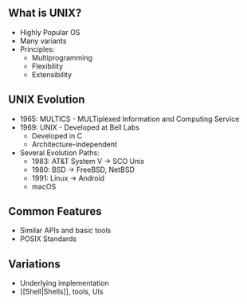 ## What is UNIX?
- Highly Popular OS
- Many variants
- Principles:
	- Multiprogramming
	- Flexibility
	- Extensibility

## UNIX Evolution
- 1965: MULTICS - MULTiplexed Information and Computing Service
- 1969: UNIX  - Developed at Bell Labs
	- Developed in C
	- Architecture-independent
- Several Evolution Paths:
	- 1983: AT&T System V -> SCO Unix
	- 1980: BSD -> FreeBSD, NetBSD
	- 1991: Linux -> Android
	- macOS

## Common Features
- Similar APIs and basic tools
- POSIX Standards

## Variations
- Underlying implementation
- [[Shell|Shells]], tools, UIs